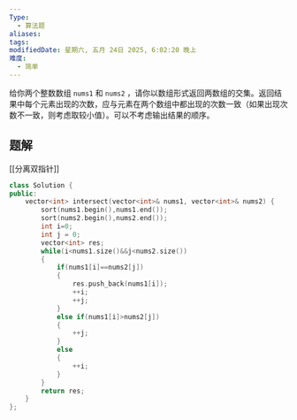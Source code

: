 ```yaml
---
Type:
  - 算法题
aliases: 
tags: 
modifiedDate: 星期六, 五月 24日 2025, 6:02:20 晚上
难度:
  - 简单
---
```

给你两个整数数组 `nums1` 和 `nums2` ，请你以数组形式返回两数组的交集。返回结果中每个元素出现的次数，应与元素在两个数组中都出现的次数一致（如果出现次数不一致，则考虑取较小值）。可以不考虑输出结果的顺序。

## 题解

[[分离双指针]]

```cpp
class Solution {
public:
    vector<int> intersect(vector<int>& nums1, vector<int>& nums2) {
        sort(nums1.begin(),nums1.end());
        sort(nums2.begin(),nums2.end());
        int i=0;
        int j = 0;
        vector<int> res;
        while(i<nums1.size()&&j<nums2.size())
        {
            if(nums1[i]==nums2[j])
            {
                res.push_back(nums1[i]);
                ++i;
                ++j;
            }
            else if(nums1[i]>nums2[j])
            {
                ++j;
            }
            else 
            {
                ++i;
            }
        }
        return res;
    }
};
```
